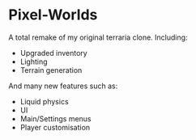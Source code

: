 # Pixel-Worlds

A total remake of my original terraria clone. Including:
- Upgraded inventory
- Lighting
- Terrain generation

And many new features such as:
- Liquid physics
- UI
- Main/Settings menus
- Player customisation

